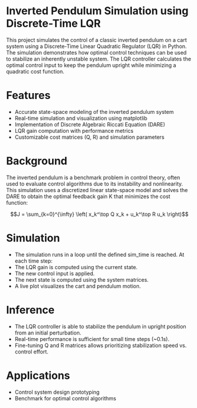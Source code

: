 # Inverted Pendulum Simulation using Discrete-Time LQR
This project simulates the control of a classic inverted pendulum on a cart system using a Discrete-Time Linear Quadratic Regulator (LQR) in Python. The simulation demonstrates how optimal control techniques can be used to stabilize an inherently unstable system. The LQR controller calculates the optimal control input to keep the pendulum upright while minimizing a quadratic cost function.

# Features
- Accurate state-space modeling of the inverted pendulum system
- Real-time simulation and visualization using matplotlib
- Implementation of Discrete Algebraic Riccati Equation (DARE)
- LQR gain computation with performance metrics
- Customizable cost matrices (Q, R) and simulation parameters

# Background
The inverted pendulum is a benchmark problem in control theory, often used to evaluate control algorithms due to its instability and nonlinearity. This simulation uses a discretized linear state-space model and solves the DARE to obtain the optimal feedback gain K that minimizes the cost function:
```math
J = \sum_{k=0}^{\infty} \left( x_k^\top Q x_k + u_k^\top R u_k \right)
```

# Simulation
- The simulation runs in a loop until the defined sim_time is reached. At each time step:
- The LQR gain is computed using the current state.
- The new control input is applied.
- The next state is computed using the system matrices.
- A live plot visualizes the cart and pendulum motion.

# Inference
- The LQR controller is able to stabilize the pendulum in upright position from an initial perturbation.
- Real-time performance is sufficient for small time steps (~0.1s).
- Fine-tuning Q and R matrices allows prioritizing stabilization speed vs. control effort.

# Applications
- Control system design prototyping
- Benchmark for optimal control algorithms

